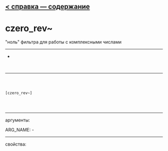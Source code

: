 [< справка — содержание](ceammc_lib.html)
---

# czero_rev~


&#34;ноль&#34; фильтра для работы с комплексными числами

---

-
<br>


---


```



[czero_rev~]


            
```

---
аргументы:

ARG_NAME: -<br>

---
свойства:


